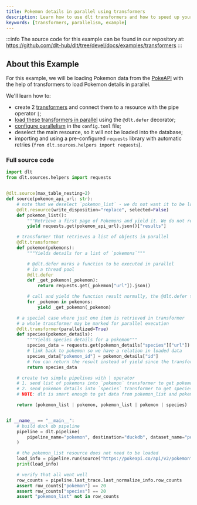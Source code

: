 ```yaml
---
title: Pokemon details in parallel using transformers
description: Learn how to use dlt transformers and how to speed up your loads with parallelism
keywords: [transformers, parallelism, example]
---
```

:::info
The source code for this example can be found in our repository at: 
https://github.com/dlt-hub/dlt/tree/devel/docs/examples/transformers
:::
## About this Example
For this example, we will be loading Pokemon data from the [PokeAPI](https://pokeapi.co/) with the help of transformers to load
Pokemon details in parallel.

We'll learn how to:
- create 2 [transformers](../general-usage/resource.md#feeding-data-from-one-resource-into-another) and connect them to a resource with the pipe operator `|`;
- [load these transformers in parallel](../reference/performance.md#parallelism) using the `@dlt.defer` decorator;
- [configure parallelism](../reference/performance.md#parallel-pipeline-config-example) in the `config.toml` file;
- deselect the main resource, so it will not be loaded into the database;
- importing and using a pre-configured `requests` library with automatic retries (`from dlt.sources.helpers import requests`).
### Full source code
```py
import dlt
from dlt.sources.helpers import requests


@dlt.source(max_table_nesting=2)
def source(pokemon_api_url: str):
    # note that we deselect `pokemon_list` - we do not want it to be loaded
    @dlt.resource(write_disposition="replace", selected=False)
    def pokemon_list():
        """Retrieve a first page of Pokemons and yield it. We do not retrieve all the pages in this example"""
        yield requests.get(pokemon_api_url).json()["results"]

    # transformer that retrieves a list of objects in parallel
    @dlt.transformer
    def pokemon(pokemons):
        """Yields details for a list of `pokemons`"""

        # @dlt.defer marks a function to be executed in parallel
        # in a thread pool
        @dlt.defer
        def _get_pokemon(_pokemon):
            return requests.get(_pokemon["url"]).json()

        # call and yield the function result normally, the @dlt.defer takes care of parallelism
        for _pokemon in pokemons:
            yield _get_pokemon(_pokemon)

    # a special case where just one item is retrieved in transformer
    # a whole transformer may be marked for parallel execution
    @dlt.transformer(parallelized=True)
    def species(pokemon_details):
        """Yields species details for a pokemon"""
        species_data = requests.get(pokemon_details["species"]["url"]).json()
        # link back to pokemon so we have a relation in loaded data
        species_data["pokemon_id"] = pokemon_details["id"]
        # You can return the result instead of yield since the transformer only generates one result
        return species_data

    # create two simple pipelines with | operator
    # 1. send list of pokemons into `pokemon` transformer to get pokemon details
    # 2. send pokemon details into `species` transformer to get species details
    # NOTE: dlt is smart enough to get data from pokemon_list and pokemon details once

    return (pokemon_list | pokemon, pokemon_list | pokemon | species)


if __name__ == "__main__":
    # build duck db pipeline
    pipeline = dlt.pipeline(
        pipeline_name="pokemon", destination="duckdb", dataset_name="pokemon_data"
    )

    # the pokemon_list resource does not need to be loaded
    load_info = pipeline.run(source("https://pokeapi.co/api/v2/pokemon"))
    print(load_info)

    # verify that all went well
    row_counts = pipeline.last_trace.last_normalize_info.row_counts
    assert row_counts["pokemon"] == 20
    assert row_counts["species"] == 20
    assert "pokemon_list" not in row_counts
```
